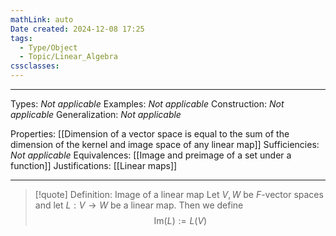 ```yaml
---
mathLink: auto
Date created: 2024-12-08 17:25
tags:
  - Type/Object
  - Topic/Linear_Algebra
cssclasses:
---
```


---  

Types: _Not applicable_
Examples: _Not applicable_
Construction: _Not applicable_
Generalization: _Not applicable_

Properties: [[Dimension of a vector space is equal to the sum of the dimension of the kernel and image space of any linear map]]
Sufficiencies: _Not applicable_
Equivalences: [[Image and preimage of a set under a function]]
Justifications: [[Linear maps]]

---

> [!quote] Definition: Image of a linear map
> Let $V,W$ be $F$-vector spaces and let $L:V\to W$ be a linear map. Then we define $$ \text{Im}(L):=L(V) $$



